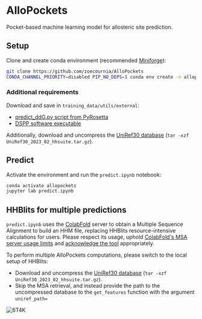 # AlloPockets

Pocket-based machine learning model for allosteric site prediction.

## Setup

Clone and create conda environment (recommended [Miniforge](https://conda-forge.org/download/)):

```bash
git clone https://github.com/zoecournia/AlloPockets
CONDA_CHANNEL_PRIORITY=disabled PIP_NO_DEPS=1 conda env create -n allopockets --file conda_env.yaml
```

### Additional requirements

Download and save in `training_data/utils/external`:
- [predict_ddG.py script from PyRosetta](https://github.com/RosettaCommons/PyRosetta.notebooks/blob/master/notebooks/additional_scripts/predict_ddG.py)
- [DSPP software executable](https://github.com/PDB-REDO/dssp/releases/download/v4.4.0/mkdssp-4.4.0-linux-x64)

Additionally, download and uncompress the [UniRef30 database](https://wwwuser.gwdguser.de/~compbiol/uniclust/2023_02) (`tar -xzf UniRef30_2023_02_hhsuite.tar.gz`).

## Predict

Activate the environment and run the `predict.ipynb` notebook:

```bash
conda activate allopockets
jupyter lab predict.ipynb
```

## HHBlits for multiple predictions

`predict.ipynb` uses the [ColabFold](https://github.com/sokrypton/ColabFold) server to obtain a Multiple Sequence Alignment to build an HHM file, replacing HHBlits resource-intensive calculations for users. Please respect its usage, uphold [ColabFold's MSA server usage limits](https://github.com/sokrypton/ColabFold#:~:text=Is%20it%20okay%20to%20use%20the%20MMseqs2%20MSA%20server%20(cf.run_mmseqs2)%20on%20a%20local%20computer%3F) and [acknowledge the tool](https://github.com/sokrypton/ColabFold#how-do-i-reference-this-work) appropriately. 

To perform multiple AlloPockets computations, please switch to the local setup of HHBlits:

- Download and uncompress the [UniRef30 database](https://wwwuser.gwdguser.de/~compbiol/uniclust/2023_02) (`tar -xzf UniRef30_2023_02_hhsuite.tar.gz`).
- Skip the MSA retrieval, and instead provide the path to the uncompressed database to the `get_features` function with the argument `uniref_path=`

![6T4K](https://github.com/user-attachments/assets/f392b49f-500a-4e38-acd3-fd431f0aaa9d)